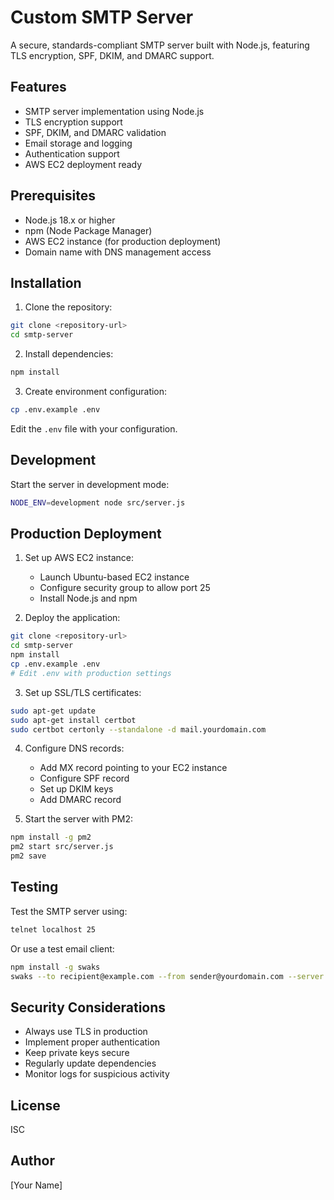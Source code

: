 # Custom SMTP Server

A secure, standards-compliant SMTP server built with Node.js, featuring TLS encryption, SPF, DKIM, and DMARC support.

## Features

- SMTP server implementation using Node.js
- TLS encryption support
- SPF, DKIM, and DMARC validation
- Email storage and logging
- Authentication support
- AWS EC2 deployment ready

## Prerequisites

- Node.js 18.x or higher
- npm (Node Package Manager)
- AWS EC2 instance (for production deployment)
- Domain name with DNS management access

## Installation

1. Clone the repository:
```bash
git clone <repository-url>
cd smtp-server
```

2. Install dependencies:
```bash
npm install
```

3. Create environment configuration:
```bash
cp .env.example .env
```
Edit the `.env` file with your configuration.

## Development

Start the server in development mode:
```bash
NODE_ENV=development node src/server.js
```

## Production Deployment

1. Set up AWS EC2 instance:
   - Launch Ubuntu-based EC2 instance
   - Configure security group to allow port 25
   - Install Node.js and npm

2. Deploy the application:
```bash
git clone <repository-url>
cd smtp-server
npm install
cp .env.example .env
# Edit .env with production settings
```

3. Set up SSL/TLS certificates:
```bash
sudo apt-get update
sudo apt-get install certbot
sudo certbot certonly --standalone -d mail.yourdomain.com
```

4. Configure DNS records:
   - Add MX record pointing to your EC2 instance
   - Configure SPF record
   - Set up DKIM keys
   - Add DMARC record

5. Start the server with PM2:
```bash
npm install -g pm2
pm2 start src/server.js
pm2 save
```

## Testing

Test the SMTP server using:
```bash
telnet localhost 25
```

Or use a test email client:
```bash
npm install -g swaks
swaks --to recipient@example.com --from sender@yourdomain.com --server localhost:25
```

## Security Considerations

- Always use TLS in production
- Implement proper authentication
- Keep private keys secure
- Regularly update dependencies
- Monitor logs for suspicious activity

## License

ISC

## Author

[Your Name] 